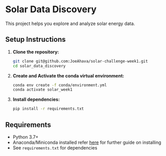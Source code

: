 # Solar Data Discovery

This project helps you explore and analyze solar energy data.

## Setup Instructions

1. **Clone the repository:**
    ```bash
    git clone git@github.com:JoeAhava/solar-challenge-week1.git
    cd solar_data_discovery
    ```

2. **Create and Activate the conda virtual environment:**
    ```bash
    conda env create -f conda/environment.yml
    conda activate solar_week1
    ```

3. **Install dependencies:**
    ```bash
    pip install -r requirements.txt
    ```

## Requirements

- Python 3.7+
- Anaconda/Miniconda installed refer <a href="https://docs.conda.io/projects/conda/en/latest/user-guide/install/index.html">here</a> for further guide on installing
- See `requirements.txt` for dependencies

